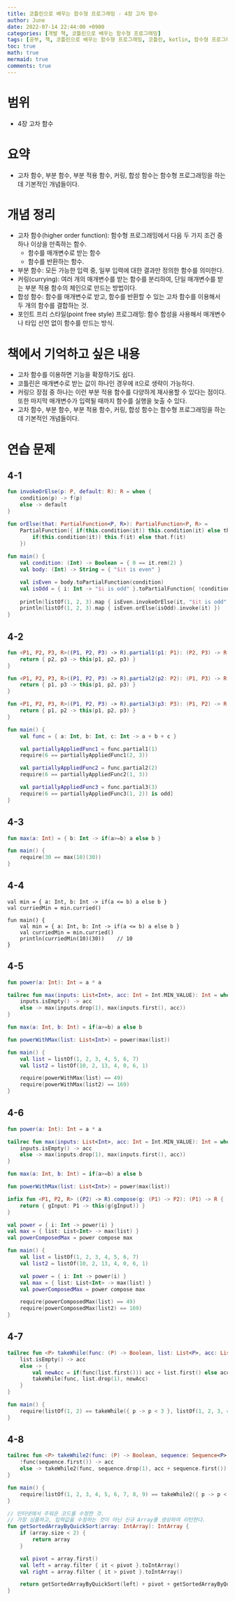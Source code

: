 ```yaml
---
title: 코틀린으로 배우는 함수형 프로그래밍 - 4장 고차 함수
author: June
date: 2022-07-14 22:44:00 +0900
categories: [개발 책, 코틀린으로 배우는 함수형 프로그래밍]
tags: [공부, 책, 코틀린으로 배우는 함수형 프로그래밍, 코틀린, kotlin, 함수형 프로그래밍, funtional programming]
toc: true
math: true
mermaid: true
comments: true
---
```

# 범위
- 4장 고차 함수

# 요약
- 고차 함수, 부분 함수, 부분 적용 함수, 커링, 합성 함수는 함수형 프로그래밍을 하는데 기본적인 개념들이다.

# 개념 정리
- 고차 함수(higher order function): 함수형 프로그래밍에서 다음 두 가지 조건 중 하나 이상을 만족하는 함수.
    - 함수를 매개변수로 받는 함수
    - 함수를 반환하는 함수.
- 부분 함수: 모든 가능한 입력 중, 일부 입력에 대한 결과만 정의한 함수를 의미한다.
- 커링(currying): 여러 개의 매개변수를 받는 함수를 분리하여, 단일 매개변수를 받는 부분 적용 함수의 체인으로 만드는 방법이다.
- 합성 함수:  함수를 매개변수로 받고, 함수를 반환할 수 있는 고차 함수를 이용해서 두 개의 함수를 결합하는 것.
- 포인트 프리 스타일(point free style) 프로그래밍: 함수 합성을 사용해서 매개변수나 타입 선언 없이 함수를 만드는 방식.

# 책에서 기억하고 싶은 내용
- 고차 함수를 이용하면 기능을 확장하기도 쉽다.
- 코틀린은 매개변수로 받는 값이 하나인 경우에 it으로 생략이 가능하다.
- 커링으 장점 중 하나는 이런 부분 적용 함수를 다양하게 재사용할 수 있다는 점이다. 또한 마지막 매개변수가 입력될 때까지 함수를 실행을 늦출 수 있다.
- 고차 함수, 부분 함수, 부분 적용 함수, 커링, 합성 함수는 함수형 프로그래밍을 하는데 기본적인 개념들이다.

# 연습 문제
## 4-1

```kotlin
fun invokeOrElse(p: P, default: R): R = when {
    condition(p) -> f(p)
    else -> default
}

fun orElse(that: PartialFunction<P, R>): PartialFunction<P, R> =
    PartialFunction({ if(this.condition(it)) this.condition(it) else that.condition(it) } , {
        if(this.condition(it)) this.f(it) else that.f(it)
    })
    
fun main() {
    val condition: (Int) -> Boolean = { 0 == it.rem(2) }
    val body: (Int) -> String = { "$it is even" }

    val isEven = body.toPartialFunction(condition)
    val isOdd = { i: Int -> "$i is odd" }.toPartialFunction{ !condition(it) }
    
    println(listOf(1, 2, 3).map { isEven.invokeOrElse(it, "$it is odd") })    // [1 is odd, 2 is even, 3 is odd]
    println(listOf(1, 2, 3).map { isEven.orElse(isOdd).invoke(it) })    // [1 is odd, 2 is even, 3 is odd]
}
```

## 4-2

```kotlin
fun <P1, P2, P3, R>((P1, P2, P3) -> R).partial1(p1: P1): (P2, P3) -> R {
    return { p2, p3 -> this(p1, p2, p3) }
}

fun <P1, P2, P3, R>((P1, P2, P3) -> R).partial2(p2: P2): (P1, P3) -> R {
    return { p1, p3 -> this(p1, p2, p3) }
}

fun <P1, P2, P3, R>((P1, P2, P3) -> R).partial3(p3: P3): (P1, P2) -> R {
    return { p1, p2 -> this(p1, p2, p3) }
}

fun main() {
    val func = { a: Int, b: Int, c: Int -> a + b + c }

    val partiallyAppliedFunc1 = func.partial1(1)
    require(6 == partiallyAppliedFunc1(2, 3))

    val partiallyAppliedFunc2 = func.partial2(2)
    require(6 == partiallyAppliedFunc2(1, 3))

    val partiallyAppliedFunc3 = func.partial3(3)
    require(6 == partiallyAppliedFunc3(1, 2)) is odd]
}
```

## 4-3

```kotlin
fun max(a: Int) = { b: Int -> if(a>=b) a else b }

fun main() {
    require(30 == max(10)(30))
}
```

## 4-4

```korlin
val min = { a: Int, b: Int -> if(a <= b) a else b }
val curriedMin = min.curried()

fun main() {
    val min = { a: Int, b: Int -> if(a <= b) a else b }
    val curriedMin = min.curried()
    println(curriedMin(10)(30))    // 10
}
```

## 4-5

```kotlin
fun power(a: Int): Int = a * a

tailrec fun max(inputs: List<Int>, acc: Int = Int.MIN_VALUE): Int = when {
    inputs.isEmpty() -> acc
    else -> max(inputs.drop(1), max(inputs.first(), acc))
}

fun max(a: Int, b: Int) = if(a>=b) a else b

fun powerWithMax(list: List<Int>) = power(max(list))

fun main() {
    val list = listOf(1, 2, 3, 4, 5, 6, 7)
    val list2 = listOf(10, 2, 13, 4, 0, 6, 1)

    require(powerWithMax(list) == 49)
    require(powerWithMax(list2) == 169)
}
```

## 4-6

```kotlin
fun power(a: Int): Int = a * a

tailrec fun max(inputs: List<Int>, acc: Int = Int.MIN_VALUE): Int = when {
    inputs.isEmpty() -> acc
    else -> max(inputs.drop(1), max(inputs.first(), acc))
}

fun max(a: Int, b: Int) = if(a>=b) a else b

fun powerWithMax(list: List<Int>) = power(max(list))

infix fun <P1, P2, R> ((P2) -> R).compose(g: (P1) -> P2): (P1) -> R {
    return { gInput: P1 -> this(g(gInput)) }
}

val power = { i: Int -> power(i) }
val max = { list: List<Int> -> max(list) }
val powerComposedMax = power compose max

fun main() {
    val list = listOf(1, 2, 3, 4, 5, 6, 7)
    val list2 = listOf(10, 2, 13, 4, 0, 6, 1)

    val power = { i: Int -> power(i) }
    val max = { list: List<Int> -> max(list) }
    val powerComposedMax = power compose max

    require(powerComposedMax(list) == 49)
    require(powerComposedMax(list2) == 169)
}
```

## 4-7

```kotlin
tailrec fun <P> takeWhile(func: (P) -> Boolean, list: List<P>, acc: List<P> = listOf()): List<P> = when {
    list.isEmpty() -> acc
    else -> {
        val newAcc = if(func(list.first())) acc + list.first() else acc
        takeWhile(func, list.drop(1), newAcc)
    }
}

fun main() {
    require(listOf(1, 2) == takeWhile({ p -> p < 3 }, listOf(1, 2, 3, 4, 5)))
}
```

## 4-8

```kotlin
tailrec fun <P> takeWhile2(func: (P) -> Boolean, sequence: Sequence<P>, acc: List<P> = listOf()): List<P> = when {
    !func(sequence.first()) -> acc
    else -> takeWhile2(func, sequence.drop(1), acc + sequence.first())
}

fun main() {
    require(listOf(1, 2, 3, 4, 5, 6, 7, 8, 9) == takeWhile2({ p -> p < 10 }, generateSequence(1) { it + 1 }))
}
```

```kotlin
// 인터넷에서 주워온 코드를 수정한 것.
// 가장 심플하고, 입력값을 수정하는 것이 아닌 신규 Array를 생성하여 리턴한다.
fun getSortedArrayByQuickSort(array: IntArray): IntArray {
    if (array.size < 2) {
        return array
    }

    val pivot = array.first()
    val left = array.filter { it < pivot }.toIntArray()
    val right = array.filter { it > pivot }.toIntArray()

    return getSortedArrayByQuickSort(left) + pivot + getSortedArrayByQuickSort(right)rkqt
}
```